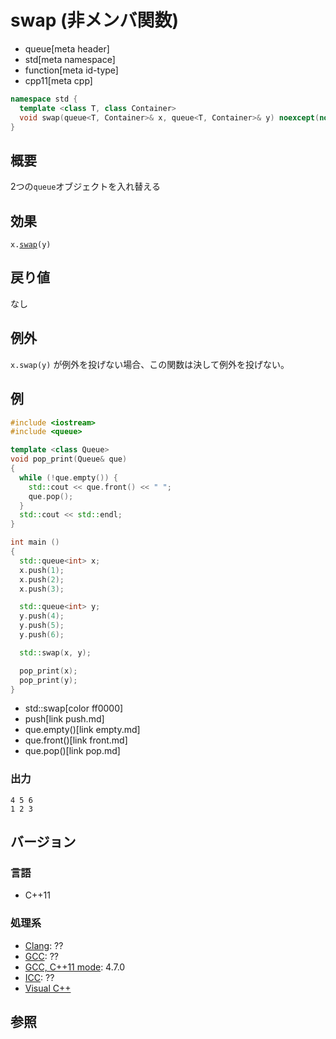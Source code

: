 # swap (非メンバ関数)
* queue[meta header]
* std[meta namespace]
* function[meta id-type]
* cpp11[meta cpp]

```cpp
namespace std {
  template <class T, class Container>
  void swap(queue<T, Container>& x, queue<T, Container>& y) noexcept(noexcept(x.swap(y)));
}
```

## 概要
2つの`queue`オブジェクトを入れ替える


## 効果
`x.`[`swap`](swap.md)`(y)`


## 戻り値
なし


## 例外
`x.swap(y)` が例外を投げない場合、この関数は決して例外を投げない。


## 例
```cpp
#include <iostream>
#include <queue>

template <class Queue>
void pop_print(Queue& que)
{
  while (!que.empty()) {
    std::cout << que.front() << " ";
    que.pop();
  }
  std::cout << std::endl;
}

int main ()
{
  std::queue<int> x;
  x.push(1);
  x.push(2);
  x.push(3);

  std::queue<int> y;
  y.push(4);
  y.push(5);
  y.push(6);

  std::swap(x, y);

  pop_print(x);
  pop_print(y);
}
```
* std::swap[color ff0000]
* push[link push.md]
* que.empty()[link empty.md]
* que.front()[link front.md]
* que.pop()[link pop.md]

### 出力
```
4 5 6 
1 2 3 
```

## バージョン
### 言語
- C++11

### 処理系
- [Clang](/implementation.md#clang): ??
- [GCC](/implementation.md#gcc): ??
- [GCC, C++11 mode](/implementation.md#gcc): 4.7.0
- [ICC](/implementation.md#icc): ??
- [Visual C++](/implementation.md#visual_cpp)


## 参照
